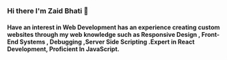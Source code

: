 ### Hi there I'm Zaid Bhati  👋

#### Have an interest in Web Development has an experience creating custom websites through my web knowledge such as Responsive Design , Front-End Systems , Debugging ,Server Side Scripting .Expert in React Development, Proficient In JavaScript.

<!--
**Zaidbhati10114/Zaidbhati10114** is a ✨ _special_ ✨ repository because its `README.md` (this file) appears on your GitHub profile.

Here are some ideas to get you started:

- 🔭 I’m currently working on ...
- 🌱 I’m currently learning ...
- 👯 I’m looking to collaborate on ...
- 🤔 I’m looking for help with ...
- 💬 Ask me about ...
- 📫 How to reach me: ...
- 😄 Pronouns: ...
- ⚡ Fun fact: ...
-->

